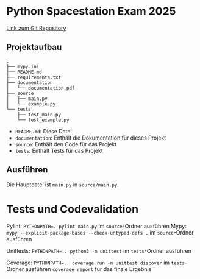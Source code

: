 # Python Spacestation Exam 2025

[Link zum Git Repository](https://github.com/devjosh8/python-spacestation-game)

## Projektaufbau

```
.
├── mypy.ini
├── README.md
├── requirements.txt
├── documentation
│   └── documentation.pdf
├── source
│   ├── main.py
│   └── example.py
└── tests
    ├── test_main.py
    └── test_example.py
```

* `README.md`: Diese Datei
* `documentation`: Enthält die Dokumentation für dieses Projekt
* `source`: Enthält den Code für das Projekt
* `tests`: Enthält Tests für das Projekt

## Ausführen
Die Hauptdatei ist `main.py` in `source/main.py`. 

# Tests und Codevalidation

Pylint: `PYTHONPATH=. pylint main.py` im `source`-Ordner ausführen
Mypy: `mypy --explicit-package-bases --check-untyped-defs .` im `source`-Ordner ausführen

Unittests: `PYTHONPATH=.. python3 -m unittest` im `tests`-Ordner ausführen

Coverage: `PYTHONPATH=.. coverage run -m unittest discover` im `tests`-Ordner ausführen
`coverage report` für das finale Ergebnis